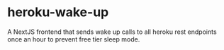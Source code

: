 # heroku-wake-up
A NextJS frontend that sends wake up calls to all heroku rest endpoints once an hour to prevent free tier sleep mode.
